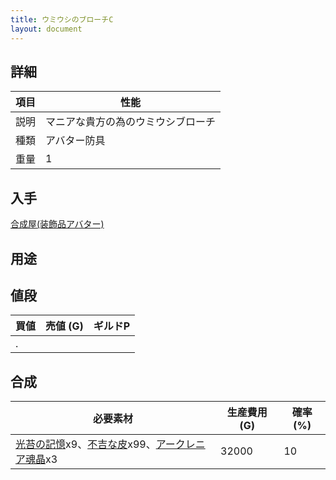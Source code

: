 ```yaml
---
title: ウミウシのブローチC
layout: document
---
```

## 詳細

|項目|性能|
|---|---|
|説明|マニアな貴方の為のウミウシブローチ|
|種類|アバター防具|
|重量|1|

## 入手

[合成屋(装飾品アバター)](合成屋(装飾品アバター))

## 用途

## 値段

|買値|売値 (G)|ギルドP|
|---|---|---|
|.|||

## 合成

|必要素材|生産費用 (G)|確率 (%)|
|---|---|---|
|[光苔の記憶](光苔の記憶)x9、[不吉な皮](不吉な皮)x99、[アークレニア魂晶](アークレニア魂晶)x3|32000|10|
